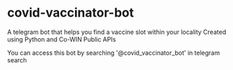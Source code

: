 # covid-vaccinator-bot

A telegram bot that helps you find a vaccine slot within your locality
Created using Python and Co-WIN Public APIs

You can access this bot by searching '@covid_vaccinator_bot' in telegram search
